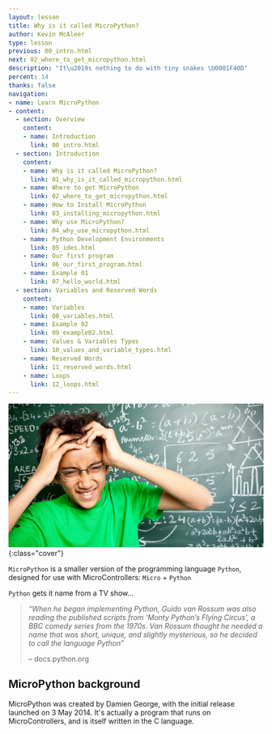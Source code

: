 ```yaml
---
layout: lesson
title: Why is it called MicroPython?
author: Kevin McAleer
type: lesson
previous: 00_intro.html
next: 02_where_to_get_micropython.html
description: "It\u2019s nothing to do with tiny snakes \U0001F40D"
percent: 14
thanks: false
navigation:
- name: Learn MicroPython
- content:
  - section: Overview
    content:
    - name: Introduction
      link: 00_intro.html
  - section: Introduction
    content:
    - name: Why is it called MicroPython?
      link: 01_why_is_it_called_micropython.html
    - name: Where to get MicroPython
      link: 02_where_to_get_micropython.html
    - name: How to Install MicroPython
      link: 03_installing_micropython.html
    - name: Why use MicroPython?
      link: 04_why_use_micropython.html
    - name: Python Development Environments
      link: 05_ides.html
    - name: Our first program
      link: 06_our_first_program.html
    - name: Example 01
      link: 07_hello_world.html
  - section: Variables and Reserved Words
    content:
    - name: Variables
      link: 08_variables.html
    - name: Example 02
      link: 09_example02.html
    - name: Values & Variables Types
      link: 10_values_and_variable_types.html
    - name: Reserved Words
      link: 11_reserved_words.html
    - name: Loops
      link: 12_loops.html
---
```



![Cover photo of students looking confused](assets/what_is_it.jpg){:class="cover"}

`MicroPython` is a smaller version of the programming language `Python`, designed for use with MicroControllers: `Micro` + `Python`

`Python` gets it name from a TV show...
> *“When he began implementing Python, Guido van Rossum was also reading the published scripts from ‘Monty*
> *Python’s Flying Circus’, a BBC comedy series from the 1970s. Van Rossum thought he needed a name that was*
> *short, unique, and slightly mysterious, so he decided to call the language Python”*
>
> – docs.python.org

## MicroPython background
MicroPython was created by Damien George, with the initial release launched on 3 May 2014. It's actually a program that runs on MicroControllers, and is itself written in the C language.
